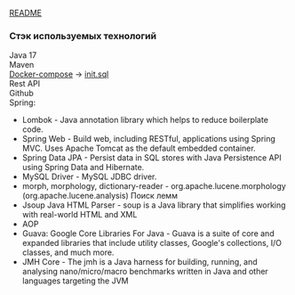 [README](../README.md)  
### Стэк используемых технологий
Java 17  
Maven  
[Docker-compose](../docker/docker-compose.yml) -> [init.sql](../docker/init.sql)  
Rest API  
Github  
Spring:
* Lombok - Java annotation library which helps to reduce boilerplate code.
* Spring Web - Build web, including RESTful, applications using Spring MVC. Uses Apache Tomcat as the default embedded container.
* Spring Data JPA - Persist data in SQL stores with Java Persistence API using Spring Data and Hibernate.
* MySQL Driver - MySQL JDBC driver.
* morph, morphology, dictionary-reader - org.apache.lucene.morphology (org.apache.lucene.analysis) Поиск лемм
* Jsoup Java HTML Parser - soup is a Java library that simplifies working with real-world HTML and XML
* AOP
* Guava: Google Core Libraries For Java - Guava is a suite of core and expanded libraries that include utility classes,
  Google's collections, I/O classes, and much more.
* JMH Core - The jmh is a Java harness for building, running, and analysing nano/micro/macro benchmarks
  written in Java and other languages targeting the JVM

